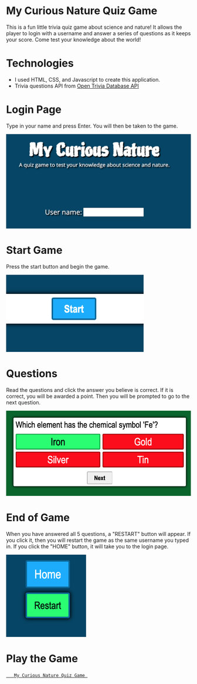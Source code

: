 # My Curious Nature Quiz Game
This is a fun little trivia quiz game about science and nature! It allows the player to login  with a username and answer a series of questions as it keeps your score. Come test your knowledge about the world!

# Technologies
- I used HTML, CSS, and Javascript to create this application.
- Trivia questions API from [Open Trivia Database API](https://opentdb.com/api_config.php)
 
# Login Page
Type in your name and press Enter. You will then be taken to the game.

![](Home.png)

# Start Game
Press the start button and begin the game.

![](Start.png)

# Questions
Read the questions and click the answer you believe is correct. If it is correct, you will be awarded a point. Then you will be prompted to go to the next question.

![](Question.png)

# End of Game
When you have answered all 5 questions, a "RESTART" button will appear. If you click it, then you will restart the game as the same username you typed in. If you click the "HOME" button, it will take you to the login page.

![](Restart.png)

# Play the Game

<a href="https://mycuriousnature.netlify.app/login.html" target="_blank">`    My Curious Nature Quiz Game  `</a>
